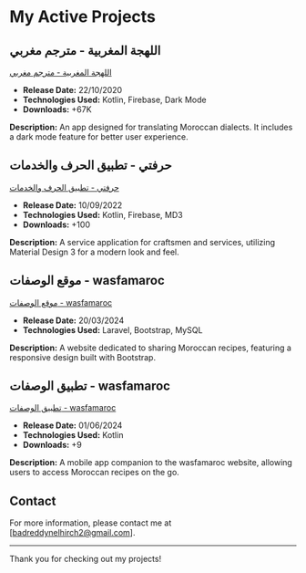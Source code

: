 # My Active Projects

## اللهجة المغربية - مترجم مغربي

[اللهجة المغربية - مترجم مغربي](https://play.google.com/store/apps/details?id=com.lahjamaghribiya&hl=ar)

- **Release Date:** 22/10/2020
- **Technologies Used:** Kotlin, Firebase, Dark Mode
- **Downloads:** +67K

**Description:**
An app designed for translating Moroccan dialects. It includes a dark mode feature for better user experience.

## حرفتي - تطبيق الحرف والخدمات

[حرفتي - تطبيق الحرف والخدمات](https://play.google.com/store/apps/details?id=com.harftiapp&hl=ar)

- **Release Date:** 10/09/2022
- **Technologies Used:** Kotlin, Firebase, MD3
- **Downloads:** +100

**Description:**
A service application for craftsmen and services, utilizing Material Design 3 for a modern look and feel.

## موقع الوصفات - wasfamaroc

[موقع الوصفات - wasfamaroc](https://www.wasfamaroc.com)

- **Release Date:** 20/03/2024
- **Technologies Used:** Laravel, Bootstrap, MySQL

**Description:**
A website dedicated to sharing Moroccan recipes, featuring a responsive design built with Bootstrap.

## تطبيق الوصفات - wasfamaroc

[تطبيق الوصفات - wasfamaroc](https://play.google.com/store/apps/details?id=com.wasfamaroc&hl=ar)

- **Release Date:** 01/06/2024
- **Technologies Used:** Kotlin
- **Downloads:** +9

**Description:**
A mobile app companion to the wasfamaroc website, allowing users to access Moroccan recipes on the go.

## Contact

For more information, please contact me at [badreddynelhirch2@gmail.com].

---

Thank you for checking out my projects!

